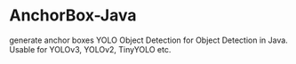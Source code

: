 # AnchorBox-Java
generate anchor boxes YOLO Object Detection for Object Detection in Java. Usable for YOLOv3, YOLOv2, TinyYOLO etc.
